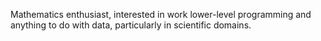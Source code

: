 Mathematics enthusiast, interested in work lower-level programming and anything to do with data, particularly in scientific domains.
